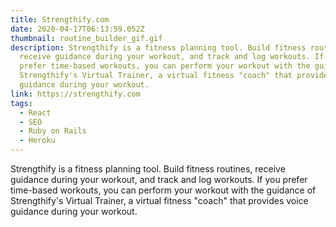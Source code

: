 ```yaml
---
title: Strengthify.com
date: 2020-04-17T06:13:59.052Z
thumbnail: routine_builder_gif.gif
description: Strengthify is a fitness planning tool. Build fitness routines,
  receive guidance during your workout, and track and log workouts. If you
  prefer time-based workouts, you can perform your workout with the guidance of
  Strengthify's Virtual Trainer, a virtual fitness "coach" that provides voice
  guidance during your workout.
link: https://strengthify.com
tags:
  - React
  - SEO
  - Ruby on Rails
  - Heroku
---
```

Strengthify is a fitness planning tool. Build fitness routines, receive guidance during your workout, and track and log workouts. If you prefer time-based workouts, you can perform your workout with the guidance of Strengthify's Virtual Trainer, a virtual fitness "coach" that provides voice guidance during your workout.